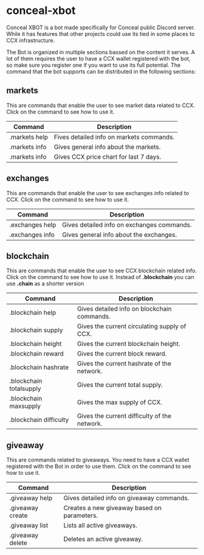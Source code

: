 # conceal-xbot

Conceal XBOT is a bot made specifically for Conceal public Discord server. While it has features that other projects could use its tied in some places to CCX infrastructure.

The Bot is organized in multiple sections bassed on the content it serves. A lot of them requires the user to have a CCX wallet registered with the bot, so make sure you register one if you want to use its full potential. The command that the bot supports can be distributed in the following sections:

## markets

This are commands that enable the user to see market data related to CCX. Click on the command to see how to use it.

| Command  | Description |
| ------------- | ------------- |
| .markets help  | Fives detailed info on markets commands. |
| .markets info  | Gives general info about the markets. |
| .markets info  | Gives CCX price chart for last 7 days. |

## exchanges

This are commands that enable the user to see exchanges info related to CCX. Click on the command to see how to use it.

| Command  | Description |
| ------------- | ------------- |
| .exchanges help  | Gives detailed info on exchanges commands. |
| .exchanges info  | Gives general info about the exchanges. |

## blockchain

This are commands that enable the user to see CCX blockchain related info. Click on the command to see how to use it.
Instead of **.blockchain** you can use **.chain** as a shorter version

| Command  | Description |
| ------------- | ------------- |
| .blockchain help  | Gives detailed info on blockchain commands. |
| .blockchain supply  | Gives the current circulating supply of CCX. |
| .blockchain height  | Gives the current blockchain height. |
| .blockchain reward  | Gives the current block reward. |
| .blockchain hashrate  | Gives the current hashrate of the network. |
| .blockchain totalsupply  | Gives the current total supply. |
| .blockchain maxsupply  | Gives the max supply of CCX. |
| .blockchain difficulty  | Gives the current difficulty of the network. |

## giveaway

This are commands related to giveaways. You need to have a CCX wallet registered with the Bot in order to use them. Click on the command to see how to use it.

| Command  | Description |
| ------------- | ------------- |
| .giveaway help  | Gives detailed info on giveaway commands. |
| .giveaway create  | Creates a new giveaway based on parameters. |
| .giveaway list  | Lists all active giveaways. |
| .giveaway delete  | Deletes an active giveaway. |


